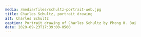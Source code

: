 ```yaml
---
media: /media/files/schultz-portrait-web.jpg
title: Charles Schultz, portrait drawing
alt: Charles Schultz
caption: Portrait drawing of Charles Schultz by Phong H. Bui
date: 2020-09-23T17:39:00-0500
---
```

